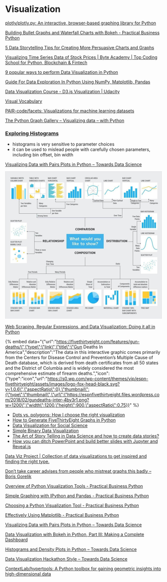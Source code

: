 # Visualization

[plotly/plotly.py: An interactive, browser-based graphing library for Python](https://github.com/plotly/plotly.py)

[Building Bullet Graphs and Waterfall Charts with Bokeh - Practical Business Python](http://pbpython.com/bokeh-bullet-waterfall.html)

[5 Data Storytelling Tips for Creating More Persuasive Charts and Graphs](https://towardsdatascience.com/5-data-storytelling-tips-for-creating-more-persuasive-charts-and-graphs-150f3544b4e8)

[Visualizing Time Series Data of Stock Prices \| Byte Academy \| Top Coding School for Python, Blockchain & Fintech](http://byteacademy.co/blog/time-series-python)

[9 popular ways to perform Data Visualization in Python](https://www.analyticsvidhya.com/blog/2015/05/data-visualization-python/)

[Guide For Data Exploration In Python Using NumPy, Matplotlib, Pandas](https://www.analyticsvidhya.com/blog/2015/04/comprehensive-guide-data-exploration-sas-using-python-numpy-scipy-matplotlib-pandas/)

[Data Visualization Course - D3.js Visualization \| Udacity](https://www.udacity.com/course/data-visualization-and-d3js--ud507)

[Visual Vocabulary](http://ft-interactive.github.io/visual-vocabulary/)

[PAIR-code/facets: Visualizations for machine learning datasets](https://github.com/PAIR-code/facets)

[The Python Graph Gallery – Visualizing data – with Python](https://python-graph-gallery.com/)

### [Exploring Histograms](https://tinlizzie.org/histograms/)

* histograms is very sensitive to parameter choices
* it can be used to mislead people with carefully chosen parameters, including bin offset, bin width



[Visualizing Data with Pairs Plots in Python – Towards Data Science](https://towardsdatascience.com/visualizing-data-with-pair-plots-in-python-f228cf529166)

![](../../.gitbook/assets/image%20%2824%29.png)



[Web Scraping, Regular Expressions, and Data Visualization: Doing it all in Python](https://towardsdatascience.com/web-scraping-regular-expressions-and-data-visualization-doing-it-all-in-python-37a1aade7924)

{% embed data="{\"url\":\"https://fivethirtyeight.com/features/gun-deaths/\",\"type\":\"link\",\"title\":\"Gun Deaths In America\",\"description\":\"The data in this interactive graphic comes primarily from the Centers for Disease Control and Prevention’s Multiple Cause of Death database, which is derived from death certificates from all 50 states and the District of Columbia and is widely considered the most comprehensive estimate of firearm deaths.\",\"icon\":{\"type\":\"icon\",\"url\":\"https://s0.wp.com/wp-content/themes/vip/espn-fivethirtyeight/assets/images/logo-fox-head-black.svg?v=1.0.6\",\"aspectRatio\":0},\"thumbnail\":{\"type\":\"thumbnail\",\"url\":\"https://espnfivethirtyeight.files.wordpress.com/2018/02/gundeaths-inter-4by3r1.png?w=1200\",\"width\":1200,\"height\":900,\"aspectRatio\":0.75}}" %}



* [Dots vs. polygons: How I choose the right visualization](https://blog.mapbox.com/right-way-visualize-data-945d6010fab0)
* [How to Generate FiveThirtyEight Graphs in Python](https://www.dataquest.io/blog/making-538-plots)
* [Data Visualization for Social Science](http://socviz.co/)
* [Simple Binary Data Visualization](http://martin.varela.fi/post/simple-binary-data-visualization/)
* [The Art of Story Telling in Data Science and how to create data stories?](https://www.analyticsvidhya.com/blog/2017/10/art-story-telling-data-science/)
* [How you can ditch PowerPoint and build better slides with Jupyter and Reveal.js](https://medium.freecodecamp.org/how-to-build-interactive-presentations-with-jupyter-notebook-and-reveal-js-c7e24f4bd9c5)

[Data Viz Project \| Collection of data visualizations to get inspired and finding the right type.](http://datavizproject.com/)



[Don’t take career advises from people who mistreat graphs this badly – Boris Gorelik](https://gorelik.net/2018/01/04/dont-take-career-advises-from-people-who-mistreat-graphs-this-badly/)

[Overview of Python Visualization Tools - Practical Business Python](http://pbpython.com/visualization-tools-1.html)

[Simple Graphing with IPython and Pandas - Practical Business Python](http://pbpython.com/simple-graphing-pandas.html)

[Choosing a Python Visualization Tool - Practical Business Python](http://pbpython.com/python-vis-flowchart.html)

[Effectively Using Matplotlib - Practical Business Python](http://pbpython.com/effective-matplotlib.html)

[Visualizing Data with Pairs Plots in Python – Towards Data Science](https://towardsdatascience.com/visualizing-data-with-pair-plots-in-python-f228cf529166)

[Data Visualization with Bokeh in Python, Part III: Making a Complete Dashboard](https://towardsdatascience.com/data-visualization-with-bokeh-in-python-part-iii-a-complete-dashboard-dc6a86aa6e23)

[Histograms and Density Plots in Python – Towards Data Science](https://towardsdatascience.com/histograms-and-density-plots-in-python-f6bda88f5ac0)

[Data Visualization Hackathon Style – Towards Data Science](https://towardsdatascience.com/data-visualization-hackathon-style-c6dcaabbf626)

[ContextLab/hypertools: A Python toolbox for gaining geometric insights into high-dimensional data](https://github.com/ContextLab/hypertools)

